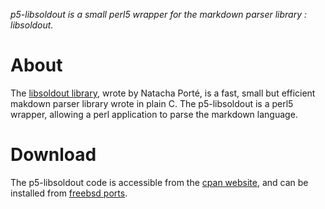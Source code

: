 *p5-libsoldout is a small perl5 wrapper for the markdown parser library : libsoldout.*

# About

The [libsoldout library](http://fossil.instinctive.eu/libsoldout/index), wrote by Natacha Porté, is a fast, small but efficient makdown parser library wrote in plain C. The p5-libsoldout is a perl5 wrapper, allowing a perl application to parse the markdown language.

# Download

The p5-libsoldout code is accessible from the [cpan website](http://search.cpan.org/dist/libsoldout/), and can be installed from [freebsd ports](http://www.freebsd.org/cgi/ports.cgi?query=p5-libsoldout&stype=all&sektion=all).

